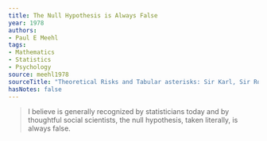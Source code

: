 ```yaml
---
title: The Null Hypothesis is Always False
year: 1978
authors:
- Paul E Meehl
tags:
- Mathematics
- Statistics
- Psychology
source: meehl1978
sourceTitle: "Theoretical Risks and Tabular asterisks: Sir Karl, Sir Ronald, and the Slow Progress of Soft Psychology"
hasNotes: false
---
```


> I believe is generally recognized by statisticians today and by thoughtful social scientists, the null hypothesis,
>   taken literally, is always false.
